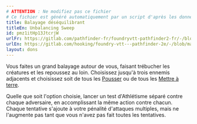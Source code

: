 ```yaml
---
# ATTENTION : Ne modifiez pas ce fichier
# Ce fichier est généré automatiquement par un script d'après les données du module Foundry VTT officiel et de sa traduction
title: Balayage déséquilibrant
titleEn: Unbalancing Sweep
id: pmz1itHp13JtcrjW
urlFr: https://gitlab.com/pathfinder-fr/foundryvtt-pathfinder2-fr/-/blob/master/data/feats/pmz1itHp13JtcrjW.htm
urlEn: https://gitlab.com/hooking/foundry-vtt---pathfinder-2e/-/blob/master/packs/data/feats.db/unbalancing-sweep.json
layout: dons
---
```

Vous faites un grand balayage autour de vous, faisant trébucher les créatures et les repoussez au loin. Choisissez jusqu'à trois ennemis adjacents et choisissez soit de tous les [Pousser](../actions/pousser.html) ou de tous les [Mettre à terre](../actions/croc-en-jambe.html).

Quelle que soit l'option choisie, lancer un test d'Athlétisme séparé contre chaque adversaire, en accomplissant la même action contre chacun. Chaque tentative s'ajoute à votre pénalité d'attaques multiples, mais ne l'augmente pas tant que vous n'avez pas fait toutes les tentatives.
